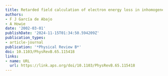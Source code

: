 ```yaml
---
title: Retarded field calculation of electron energy loss in inhomogeneous dielectrics
authors:
- F J García de Abajo
- A Howie
date: '2002-03-01'
publishDate: '2024-11-15T01:34:50.594209Z'
publication_types:
- article-journal
publication: '*Physical Review B*'
doi: 10.1103/PhysRevB.65.115418
links:
- name: URL
  url: https://link.aps.org/doi/10.1103/PhysRevB.65.115418
---
```

